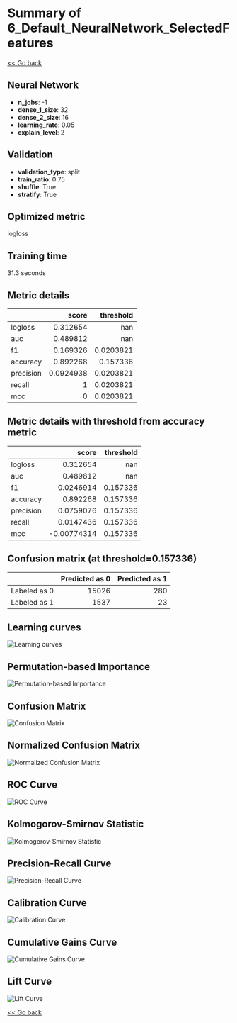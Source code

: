 # Summary of 6_Default_NeuralNetwork_SelectedFeatures

[<< Go back](../README.md)


## Neural Network
- **n_jobs**: -1
- **dense_1_size**: 32
- **dense_2_size**: 16
- **learning_rate**: 0.05
- **explain_level**: 2

## Validation
 - **validation_type**: split
 - **train_ratio**: 0.75
 - **shuffle**: True
 - **stratify**: True

## Optimized metric
logloss

## Training time

31.3 seconds

## Metric details
|           |     score |   threshold |
|:----------|----------:|------------:|
| logloss   | 0.312654  | nan         |
| auc       | 0.489812  | nan         |
| f1        | 0.169326  |   0.0203821 |
| accuracy  | 0.892268  |   0.157336  |
| precision | 0.0924938 |   0.0203821 |
| recall    | 1         |   0.0203821 |
| mcc       | 0         |   0.0203821 |


## Metric details with threshold from accuracy metric
|           |       score |   threshold |
|:----------|------------:|------------:|
| logloss   |  0.312654   |  nan        |
| auc       |  0.489812   |  nan        |
| f1        |  0.0246914  |    0.157336 |
| accuracy  |  0.892268   |    0.157336 |
| precision |  0.0759076  |    0.157336 |
| recall    |  0.0147436  |    0.157336 |
| mcc       | -0.00774314 |    0.157336 |


## Confusion matrix (at threshold=0.157336)
|              |   Predicted as 0 |   Predicted as 1 |
|:-------------|-----------------:|-----------------:|
| Labeled as 0 |            15026 |              280 |
| Labeled as 1 |             1537 |               23 |

## Learning curves
![Learning curves](learning_curves.png)

## Permutation-based Importance
![Permutation-based Importance](permutation_importance.png)
## Confusion Matrix

![Confusion Matrix](confusion_matrix.png)


## Normalized Confusion Matrix

![Normalized Confusion Matrix](confusion_matrix_normalized.png)


## ROC Curve

![ROC Curve](roc_curve.png)


## Kolmogorov-Smirnov Statistic

![Kolmogorov-Smirnov Statistic](ks_statistic.png)


## Precision-Recall Curve

![Precision-Recall Curve](precision_recall_curve.png)


## Calibration Curve

![Calibration Curve](calibration_curve_curve.png)


## Cumulative Gains Curve

![Cumulative Gains Curve](cumulative_gains_curve.png)


## Lift Curve

![Lift Curve](lift_curve.png)



[<< Go back](../README.md)
